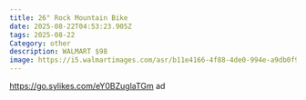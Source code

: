 ```yaml
---
title: 26" Rock Mountain Bike
date: 2025-08-22T04:53:23.905Z
tags: 2025-08-22
Category: other
description: WALMART $98
image: https://i5.walmartimages.com/asr/b11e4166-4f88-4de0-994e-a9db0f95e7ff.80c513654908a71d0d7e5121df4044aa.png?odnHeight=2000&odnWidth=2000&odnBg=FFFFFF
---
```

https://go.sylikes.com/eY0BZuglaTGm ad